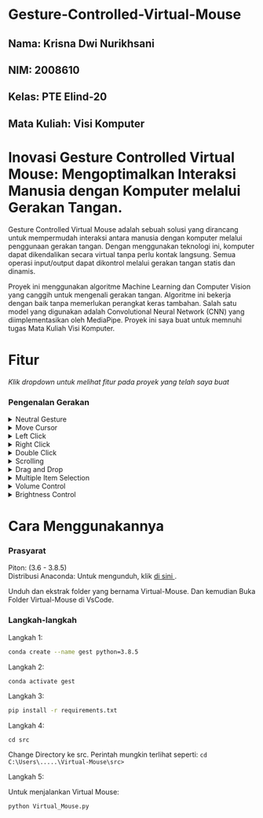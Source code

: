 # Gesture-Controlled-Virtual-Mouse
## Nama: Krisna Dwi Nurikhsani
## NIM: 2008610
## Kelas: PTE Elind-20
## Mata Kuliah: Visi Komputer

# Inovasi Gesture Controlled Virtual Mouse: Mengoptimalkan Interaksi Manusia dengan Komputer melalui Gerakan Tangan. 
Gesture Controlled Virtual Mouse adalah sebuah solusi yang dirancang untuk mempermudah interaksi antara manusia dengan komputer melalui penggunaan gerakan tangan. Dengan menggunakan teknologi ini, komputer dapat dikendalikan secara virtual tanpa perlu kontak langsung. Semua operasi input/output dapat dikontrol melalui gerakan tangan statis dan dinamis.

Proyek ini menggunakan algoritme Machine Learning dan Computer Vision yang canggih untuk mengenali gerakan tangan. Algoritme ini bekerja dengan baik tanpa memerlukan perangkat keras tambahan. Salah satu model yang digunakan adalah Convolutional Neural Network (CNN) yang diimplementasikan oleh MediaPipe. Proyek ini saya buat untuk memnuhi tugas Mata Kuliah Visi Komputer.

# Fitur
_Klik dropdown untuk melihat fitur pada proyek yang telah saya buat_ <br>

### Pengenalan Gerakan
<details>
<summary>Neutral Gesture</summary>
 <figure>
  <img src="https://github.com/xenon-19/Gesture_Controller/blob/9be82cfc75aa4c04fff0e12dd4de853f9d83a101/demo_media/palm.gif" alt="Palm" width="711" height="400"><br>
  <figcaption>Neutral Gesture. Used to halt/stop execution of current gesture.</figcaption>
</figure>
</details>
 

<details>
<summary>Move Cursor</summary>
  <img src="https://github.com/xenon-19/Gesture_Controller/blob/e20edfb1f368ffa600d96bd91031942ec97cb2ab/demo_media/move%20mouse.gif" alt="Move Cursor" width="711" height="400"><br>
  <figcaption>Cursor is assigned to the midpoint of index and middle fingertips. This gesture moves the cursor to the desired location. Speed of the cursor movement is proportional to the speed of hand.</figcaption>
</details>

<details>
<summary>Left Click</summary>
<img src="https://github.com/xenon-19/Gesture_Controller/blob/9be82cfc75aa4c04fff0e12dd4de853f9d83a101/demo_media/left%20click.gif" alt="Left Click" width="711" height="400"><br>
 <figcaption>Gesture for single left click</figcaption>
</details>

<details>
<summary>Right Click</summary>
<img src="https://github.com/xenon-19/Gesture_Controller/blob/9be82cfc75aa4c04fff0e12dd4de853f9d83a101/demo_media/right%20click.gif" alt="Right Click" width="711" height="400"><br>
 <figcaption>Gesture for single right click</figcaption>
</details>

<details>
<summary>Double Click</summary>
<img src="https://github.com/xenon-19/Gesture_Controller/blob/9be82cfc75aa4c04fff0e12dd4de853f9d83a101/demo_media/double%20click.gif" alt="Double Click" width="711" height="400"><br>
 <figcaption>Gesture for double click</figcaption>
</details>

<details>
<summary>Scrolling</summary>
<img src="https://github.com/xenon-19/Gesture_Controller/blob/9be82cfc75aa4c04fff0e12dd4de853f9d83a101/demo_media/Scrolling.gif" alt="Scrolling" width="711" height="400"><br>
 <figcaption>Dynamic Gestures for horizontal and vertical scroll. The speed of scroll is proportional to the distance moved by pinch gesture from start point. Vertical and Horizontal scrolls are controlled by vertical and horizontal pinch movements respectively.</figcaption>
</details>

<details>
<summary>Drag and Drop</summary>
<img src="https://github.com/xenon-19/Gesture_Controller/blob/9be82cfc75aa4c04fff0e12dd4de853f9d83a101/demo_media/drag%20and%20drop.gif" alt="Drag and Drop" width="711" height="400"><br>
 <figcaption>Gesture for drag and drop functionality. Can be used to move/tranfer files from one directory to other.</figcaption>
</details>

<details>
<summary>Multiple Item Selection</summary>
<img src="https://github.com/xenon-19/Gesture_Controller/blob/9be82cfc75aa4c04fff0e12dd4de853f9d83a101/demo_media/multiple%20item%20selection.gif" alt="Multiple Item Selection" width="711" height="400"><br>
 <figcaption>Gesture to select multiple items</figcaption>
</details>

<details>
<summary>Volume Control</summary>
<img src="https://github.com/xenon-19/Gesture_Controller/blob/9be82cfc75aa4c04fff0e12dd4de853f9d83a101/demo_media/Volume%20control.gif" alt="Volume Control" width="711" height="400"><br>
 <figcaption>Dynamic Gestures for Volume control. The rate of increase/decrease of volume is proportional to the distance moved by pinch gesture from start point. </figcaption>
</details>

<details>
<summary>Brightness Control</summary>
<img src="https://github.com/xenon-19/Gesture_Controller/blob/9be82cfc75aa4c04fff0e12dd4de853f9d83a101/demo_media/Brigntness%20Control.gif" alt="Brightness Control" width="711" height="400"><br>
 <figcaption>Dynamic Gestures for Brightness control. The rate of increase/decrease of brightness is proportional to the distance moved by pinch gesture from start point. </figcaption>
</details>

# Cara Menggunakannya
### Prasyarat

Piton: (3.6 - 3.8.5)<br>
Distribusi Anaconda: Untuk mengunduh, klik [ di sini ](https://www.anaconda.com/products/individual).

Unduh dan ekstrak folder yang bernama Virtual-Mouse.
Dan kemudian Buka Folder Virtual-Mouse di VsCode.

### Langkah-langkah

  Langkah 1:
  ```bash
  conda create --name gest python=3.8.5
  ```
  
  Langkah 2:
  ```bash
  conda activate gest
  ```
  
  Langkah 3:  
  ```bash
  pip install -r requirements.txt
  ```
  
  Langkah 4:
  ```
  cd src
  ```
  Change Directory ke src. Perintah mungkin terlihat seperti: `cd C:\Users\.....\Virtual-Mouse\src>`
  
  Langkah 5:
  
  Untuk menjalankan Virtual Mouse:
  ```bash 
  python Virtual_Mouse.py
  ```
